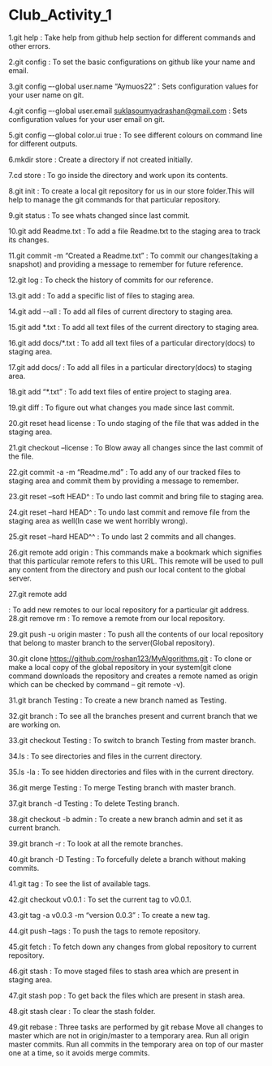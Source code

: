 # Club_Activity_1

1.git help : Take help from github help section for different commands and other errors.

2.git config : To set the basic configurations on github like your name and email.

3.git config –-global user.name “Aymuos22” : Sets configuration values for your user name on git.

4.git config –-global user.email suklasoumyadrashan@gmail.com : Sets configuration values for your user email on git.

5.git config –-global color.ui true : To see different colours on command line for different outputs.

6.mkdir store : Create a directory if not created initially.

7.cd store : To go inside the directory and work upon its contents.

8.git init : To create a local git repository for us in our store folder.This will help to manage the git commands for that particular repository.

9.git status : To see whats changed since last commit.

10.git add Readme.txt : To add a file Readme.txt to the staging area to track its changes.

11.git commit -m “Created a Readme.txt” : To commit our changes(taking a snapshot) and providing a message to remember for future reference.

12.git log : To check the history of commits for our reference.

13.git add : To add a specific list of files to staging area.

14.git add --all : To add all files of current directory to staging area.

15.git add *.txt : To add all text files of the current directory to staging area.

16.git add docs/*.txt : To add all text files of a particular directory(docs) to staging area.

17.git add docs/ : To add all files in a particular directory(docs) to staging area.

18.git add “*.txt” : To add text files of entire project to staging area.

19.git diff : To figure out what changes you made since last commit.

20.git reset head license : To undo staging of the file that was added in the staging area.

21.git checkout –license : To Blow away all changes since the last commit of the file.

22.git commit -a -m “Readme.md” : To add any of our tracked files to staging area and commit them by providing a message to remember.

23.git reset –soft HEAD^ : To undo last commit and bring file to staging area.

24.git reset –hard HEAD^ : To undo last commit and remove file from the staging area as well(In case we went horribly wrong).

25.git reset –hard HEAD^^ : To undo last 2 commits and all changes.

26.git remote add origin : This commands make a bookmark which signifies that this particular remote refers to this URL. This remote will be used to pull any content from the directory and push our local content to the global server.

27.git remote add

: To add new remotes to our local repository for a particular git address.
28.git remove rm : To remove a remote from our local repository.

29.git push -u origin master : To push all the contents of our local repository that belong to master branch to the server(Global repository).

30.git clone https://github.com/roshan123/MyAlgorithms.git : To clone or make a local copy of the global repository in your system(git clone command downloads the repository and creates a remote named as origin which can be checked by command – git remote -v).

31.git branch Testing : To create a new branch named as Testing.

32.git branch : To see all the branches present and current branch that we are working on.

33.git checkout Testing : To switch to branch Testing from master branch.

34.ls : To see directories and files in the current directory.

35.ls -la : To see hidden directories and files with in the current directory.

36.git merge Testing : To merge Testing branch with master branch.

37.git branch -d Testing : To delete Testing branch.

38.git checkout -b admin : To create a new branch admin and set it as current branch.

39.git branch -r : To look at all the remote branches.

40.git branch -D Testing : To forcefully delete a branch without making commits.

41.git tag : To see the list of available tags.

42.git checkout v0.0.1 : To set the current tag to v0.0.1.

43.git tag -a v0.0.3 -m “version 0.0.3” : To create a new tag.

44.git push –tags : To push the tags to remote repository.

45.git fetch : To fetch down any changes from global repository to current repository.

46.git stash : To move staged files to stash area which are present in staging area.

47.git stash pop : To get back the files which are present in stash area.

48.git stash clear : To clear the stash folder.

49.git rebase : Three tasks are performed by git rebase Move all changes to master which are not in origin/master to a temporary area. Run all origin master commits. Run all commits in the temporary area on top of our master one at a time, so it avoids merge commits.
